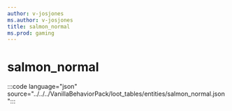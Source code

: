 ```yaml
---
author: v-josjones
ms.author: v-josjones
title: salmon_normal
ms.prod: gaming
---
```


# salmon_normal

:::code language="json" source="../../../VanillaBehaviorPack/loot_tables/entities/salmon_normal.json":::